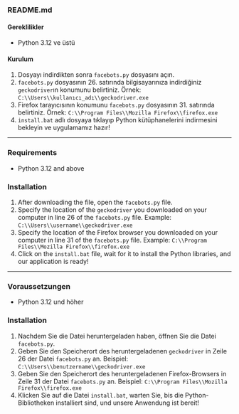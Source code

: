### README.md

#### Gereklilikler
- Python 3.12 ve üstü

#### Kurulum
1. Dosyayı indirdikten sonra `facebots.py` dosyasını açın.
2. `facebots.py` dosyasının 26. satırında bilgisayarınıza indirdiğiniz `geckodriver`ın konumunu belirtiniz.
   Örnek: `C:\\Users\\kullanıcı_adı\\geckodriver.exe`
3. Firefox tarayıcısının konumunu `facebots.py` dosyasının 31. satırında belirtiniz.
   Örnek: `C:\\Program Files\\Mozilla Firefox\\firefox.exe`
4. `install.bat` adlı dosyaya tıklayıp Python kütüphanelerini indirmesini bekleyin ve uygulamamız hazır!

---

### Requirements
- Python 3.12 and above

### Installation
1. After downloading the file, open the `facebots.py` file.
2. Specify the location of the `geckodriver` you downloaded on your computer in line 26 of the `facebots.py` file.
   Example: `C:\\Users\\username\\geckodriver.exe`
3. Specify the location of the Firefox browser you downloaded on your computer in line 31 of the `facebots.py` file.
   Example: `C:\\Program Files\\Mozilla Firefox\\firefox.exe`
4. Click on the `install.bat` file, wait for it to install the Python libraries, and our application is ready!

---

### Voraussetzungen
- Python 3.12 und höher

### Installation
1. Nachdem Sie die Datei heruntergeladen haben, öffnen Sie die Datei `facebots.py`.
2. Geben Sie den Speicherort des heruntergeladenen `geckodriver` in Zeile 26 der Datei `facebots.py` an.
   Beispiel: `C:\\Users\\benutzername\\geckodriver.exe`
3. Geben Sie den Speicherort des heruntergeladenen Firefox-Browsers in Zeile 31 der Datei `facebots.py` an.
   Beispiel: `C:\\Program Files\\Mozilla Firefox\\firefox.exe`
4. Klicken Sie auf die Datei `install.bat`, warten Sie, bis die Python-Bibliotheken installiert sind, und unsere Anwendung ist bereit!
